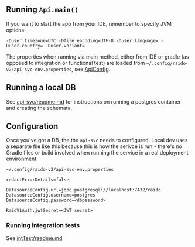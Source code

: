 
## Running `Api.main()`

If you want to start the app from your IDE, remember to specify JVM options:

`-Duser.timezone=UTC -Dfile.encoding=UTF-8 -Duser.language= -Duser.country= -Duser.variant=`

The properties when running via main method, either from IDE or gradle (as 
opposed to integration or functional test) are loaded from 
`~/.config/raido-v2/api-svc-env.properties`, see
[ApiConfig](/src/main/java/raido/spring/config/ApiConfig.java).


## Running a local DB

See [api-svc/readme.md](../readme.md) for instructions on running a postgres 
container and creating the schemata.


## Configuration

Once you've got a DB, the the `api-svc` needs to configured.
Local dev uses a separate file like this because this is how the serivce is 
run - there's no Gradle files or build involved when running the service in 
a real deployment environment. 

`~/.config/raido-v2/api-svc-env.properties`
```properties
redactErrorDetails=false

DatasourceConfig.url=jdbc:postgresql://localhost:7432/raido
DatasourceConfig.username=postgres
DatasourceConfig.password=<dbpassword>

RaidV1Auth.jwtSecret=<JWT secret>
```


### Running integration tests

See [intTest/readme.md](./src/intTest/readme.md)

